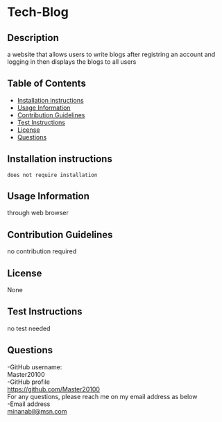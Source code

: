 # Tech-Blog





## Description
a website that allows users to write blogs after registring an account and logging in then displays the blogs to all users

## Table of Contents
- [Installation instructions](#installation-instructions)
- [Usage Information](#usage-information)
- [Contribution Guidelines](#contribution-guidelines)
- [Test Instructions](#test-instructions)
- [License](#license)
- [Questions](#questions)


## Installation instructions 
```does not require installation```

## Usage Information
through web browser

## Contribution Guidelines
no contribution required

## License
None<br>


## Test Instructions
no test needed

## Questions
-GitHub username:<br>Master20100<br>
-GitHub profile<br>
https://github.com/Master20100<br>
For any questions, please reach me on my email address as below <br>
-Email address<br>
<minanabil@msn.com>

  